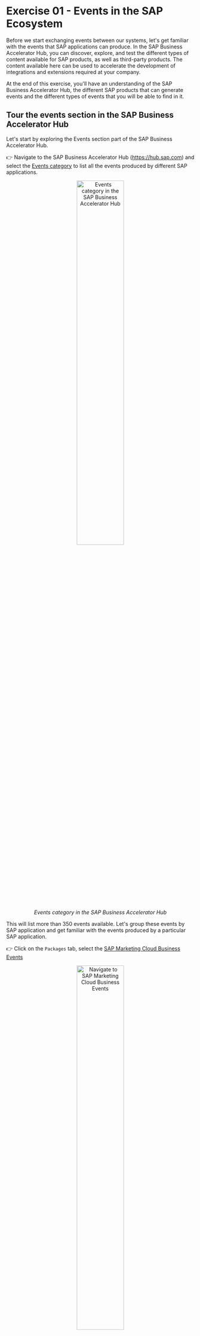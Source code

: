 # Exercise 01 - Events in the SAP Ecosystem

Before we start exchanging events between our systems, let's get familiar with the events that SAP applications can produce. In the SAP Business Accelerator Hub, you can discover, explore, and test the different types of content available for SAP products, as well as third-party products. The content available here can be used to accelerate the development of integrations and extensions required at your company. 

At the end of this exercise, you'll have an understanding of the SAP Business Accelerator Hub, the different SAP products that can generate events and the different types of events that you will be able to find in it.

## Tour the events section in the SAP Business Accelerator Hub

Let's start by exploring the Events section part of the SAP Business Accelerator Hub.

👉 Navigate to the SAP Business Accelerator Hub (https://hub.sap.com) and select the [Events category](https://hub.sap.com/content-type/Events/events/events) to list all the events produced by different SAP applications.

<p align = "center">
    <img alt="Events category in the SAP Business Accelerator Hub" src="assets/BAH-events.png" width="50%"/><br/>
    <i>Events category in the SAP Business Accelerator Hub</i>
</p>

This will list more than 350 events available. Let's group these events by SAP application and get familiar with the events produced by a particular SAP application.

👉 Click on the `Packages` tab, select the [SAP Marketing Cloud Business Events](https://hub.sap.com/package/SAPMarketingCloudBusinessEvents/event)

<!-- TBA: BAH video to gif - bah-marketing-cloud-business-events -->
<p align = "center">
    <img alt="Navigate to SAP Marketing Cloud Business Events" src="../../assets/to-be-added.png" width="50%"/><br/>
    <i>Navigate to SAP Marketing Cloud Business Events</i>
</p>

## Type of events

The two most common type of events that we will normally interact with are known as notification events and event-carried state transfer events. They mainly differ in the amount of information included in the payload. Let's explore this further.

### Notification events

A notification event is a message that is sent to inform that something has happened. It is a simple message that does not contain much data. For example, a notification event could be sent to inform that a new customer has been created in a system and within its payload it might just contain an id.

As an example, let's use the [`Marketing Campaign Events`](https://hub.sap.com/event/CE_MARKETINGCAMPAIGNEVENTS/resource) available from SAP Marketing Cloud in the SAP Business Accelerator Hub. We can see that there is an operation available - `ce/sap/s4/beh/marketingcampaign/v1/MarketingCampaign/Completed/v1`, and within it, we can find the headers and payload of the event. This event is an example of a notification event:

```json
{
  "type": "sap.s4.beh.marketingcampaign.v1.MarketingCampaign.Completed.v1",
  "source": "",
  "datacontenttype": "application/json",
  "specversion": "1.0",
  "subject": "string",
  "id": "QgEK7wzuHtqdhJwqCS+VOA==",
  "time": "2018-04-05T17:31:00Z",
    "data": {
        "CampaignUUID": "265239ce-e1b5-46a9-8c6d-dc68a238fd18"
    }
}
```

> In the [Explore the Business Partner events available in SAP S/4HANA Cloud](#explore-the-business-partner-events-available-in-sap-s4hana-cloud) section below, we share an example of another notification event, this time from the Business Partner object produced by an SAP S/4HANA Cloud system.

### Event-Carried State Transfer (ECTS) events

An event-carried state transfer event is also a message that is sent to inform that something has happened but different to the notification event, it includes the data that has changed. For example, an ECTS event could be sent to inform that a new customer has been created in a system and include the data of the new customer.

As an example, let's get familiar with the [`SAP Digital Vehicle Hub Business Events`](https://hub.sap.com/event/SAPDigitalVehicleHubBusinessEvents_SAPDigitalVehicleHubBusinessEvents/resource) available from SAP Digital Vehicle Hub in the SAP Business Accelerator Hub. We can see that there is an operation available - Vehicle Created (`/sap.dmo.dvh.Vehicle.Created.v1`), and within it, we can find an example payload of the event. You can see that it contains lots of information, e.g. Vehicle information, Business partners info, storage location, model specification, vehicle specification, tire information, etc. The [full sample](assets/vehicle-created-sample.json) can be found in the assets folder. This event is an example of an ECTS event:

```json
{
    "specversion": "1.0",
    "type": "sap.dmo.dvh.Vehicle.Created.v1",
    "source": "/eu10/sap.dmo.dvh",
    "subject": "808E6E30B65149978A443429B29FB300",
    "id": "a823e884-5edc-4194-a81a-f3a3632417ee",
    "time": "2018-04-08 08:31:00",
    "datacontenttype": "application/json",
    "sappassport": "string",
    "data": {
        "vehicle": {
            "vehicleIdentifyingElements": {
                "id": "808E6E30B65149978A443429B29FB300",
                "externalID": "vehicle-008",
                "vin": "1234567898888888"
            },
            "additionalBusinessPartner": [
                {
                    "id": "string",
                    "role": "string"
                }
            ],
            "description": [
                {
                    "short": "string",
                    "long": "string",
                    "language": "string"
                }
            ],
            "vehicleImageURL": "string",
            "sourceSystemID": "string",
            "buildDate": "string",
            "plannedIndicator": true,
            "batchNumber": "string",
            "businessTypeCode": "string",
            "availabilityCode": "string",
            "plantID": "string",
            "plantName": "string",
            "storageLocationID": "string",
            "storageLocationDescription": "string",
            "modelSpecification": {
                "modelExternalID": "string",
                "modelName": "string",
                "manufacturerName": "string"
            },
            "vehicleSpecification": {
                "interiorColor": "string",
                "exteriorColor": "string",
                "upholstery": "Leather",
                "upholsteryColor": "string",
                "wheelType": "Alloy",
            ...
}
```

## Explore the Business Partner events available in SAP S/4HANA Cloud 

As part of this CodeJam, we will interact with the Business Partner data from an SAP S/4HANA Cloud system. The Business Partner events

👉 Now that you are familiar with how to get around the SAP Business Accelerator Hub, search for the [Business Partner events](https://api.sap.com/products/SAPS4HANACloud/apis/all) available for SAP S/4HANA Cloud Public Edition, check out the different operations and get acquainted with the payload for the Business Partner changed event - [https://hub.sap.com/event/CE_BUSINESSPARTNEREVENTS/resource](https://hub.sap.com/event/CE_BUSINESSPARTNEREVENTS/resource).

```json
{
    "type": "sap.s4.beh.businesspartner.v1.BusinessPartner.Changed.v1",
    "specversion": "1.0",
    "source": "/default/sap.s4.beh/244572008",
    "id": "194780e0-b5db-1ede-b58a-4550178dff9e",
    "time": "2024-02-26T02:53:06Z",
    "datacontenttype": "application/json",
    "data": {
        "BusinessPartner": "1000667"
    }
}
```

🧭 Take some time to explore what's documented on the [Business Partner events - Overview page](https://hub.sap.com/event/CE_BUSINESSPARTNEREVENTS/overview). You will be able to find lots of valuable information here, e.g. [event reference](https://hub.sap.com/event/CE_BUSINESSPARTNEREVENTS/resource), event specifications (in JSON and YAML format), and a link to the [documentation](https://help.sap.com/docs/SAP_S4HANA_CLOUD/3c916ef10fc240c9afc594b346ffaf77/a75345282ddd4054a1e5ce7687e4b088.html?locale=en-US&state=PRODUCTION&version=2402.500).

Now, you might have noticed that the event samples shared in this exercise are in JSON format and follow a specific format. They all contain a similar structure, some header information (metadata) describing the message, e.g. `id`, `type`, `specversion`, `source`, `type`, `datacontenttype` and a `data` node, which includes the actual payload. This is because SAP has adopted the CloudEvents specification as the common format for its systems/applications to publish events. In the next exercise, we will explore the CloudEvents format, which is a specification for commonly describing event data.

## Summary

Now that you are familiar with some of the events available in the SAP Business Accelerator Hub, we are ready to start exploring the format used to describe the events. Enter CloudEvents.

## Further Study

* [Explore the events in the SAP Business Accelerator Hub](https://hub.sap.com/content-type/Events/events/events)

---

If you finish earlier than your fellow participants, you might like to ponder these questions. There isn't always a single correct answer and there are no prizes - they're just to give you something else to think about.

1. Can you think of reasons why would you prefer publishing notification events instead of data events?
2. Which format is used to document the Business Partner event specification?
   <details>
    <summary>Hint 🔦</summary>
    <i>Go to the Business Accelerator Hub and open the Business Partner event specification, in JSON or YAML format.</i>
    </details>
3. 

## Next

Continue to 👉 [Exercise 02 - Cloud Events](../02-cloudevents/README.md)
